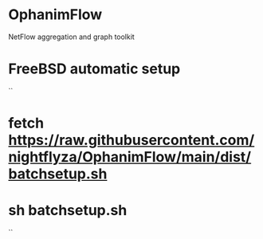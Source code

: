 # OphanimFlow
NetFlow aggregation and graph toolkit

# FreeBSD automatic setup

``
# fetch https://raw.githubusercontent.com/nightflyza/OphanimFlow/main/dist/batchsetup.sh
# sh batchsetup.sh
``
